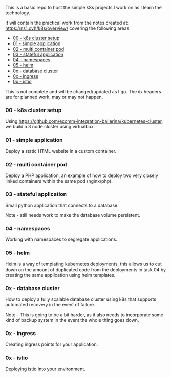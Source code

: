 This is a basic repo to host the simple k8s projects I work on as I learn the technology.

It will contain the practical work from the notes created at: https://ns1.ovh/k8s/overview/ covering the following areas:

- [00 - k8s cluster setup](https://github.com/mrmcshane/k8s-training/tree/master/00-k8s-cluster-setup)
- [01 - simple application](https://github.com/mrmcshane/k8s-training/tree/master/01-simple-application)
- [02 - multi container pod](https://github.com/mrmcshane/k8s-training/tree/master/02-multi-container-pod)
- [03 - stateful application](https://github.com/mrmcshane/k8s-training/tree/master/03-stateful-application)
- [04 - namespaces](https://github.com/mrmcshane/k8s-training/tree/master/04-namespaces)
- [05 - helm](https://github.com/mrmcshane/k8s-training/tree/master/05-helm)
- [0x - database cluster](https://github.com/mrmcshane/k8s-training/tree/master/0x-database-cluster)
- [0x - ingress](https://github.com/mrmcshane/k8s-training/tree/master/0x-ingress)
- [0x - istio](https://github.com/mrmcshane/k8s-training/tree/master/0x-istio)

This is not complete and will be changed/updated as I go.
The `0x` headers are for planned work, may or may not happen. 


### 00 - k8s cluster setup

Using https://github.com/ecomm-integration-ballerina/kubernetes-cluster, we build a 3 node cluster using virtualbox.

### 01 - simple application

Deploy a static HTML website in a custom container.

### 02 - multi container pod

Deploy a PHP application, an example of how to deploy two very closely linked containers within the same pod (nginx/php).

### 03 - stateful application

Small python application that connects to a database.

Note - still needs work to make the database volume persistent.

### 04 - namespaces

Working with namespaces to segregate applications.

### 05 - helm

Helm is a way of templating kubernetes deployments, this allows us to cut down on the amount of duplicated code from the deployments in task 04 by creating the same application using helm templates.

### 0x - database cluster

How to deploy a fully scalable database cluster using k8s that supports automated recovery in the event of failure.

Note - This is going to be a bit harder, as it also needs to incorporate some kind of backup system in the event the whole thing goes down.

### 0x - ingress

Creating ingress points for your application.

### 0x - istio

Deploying istio into your environment.